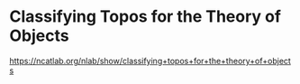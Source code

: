 # Classifying Topos for the Theory of Objects

<https://ncatlab.org/nlab/show/classifying+topos+for+the+theory+of+objects>